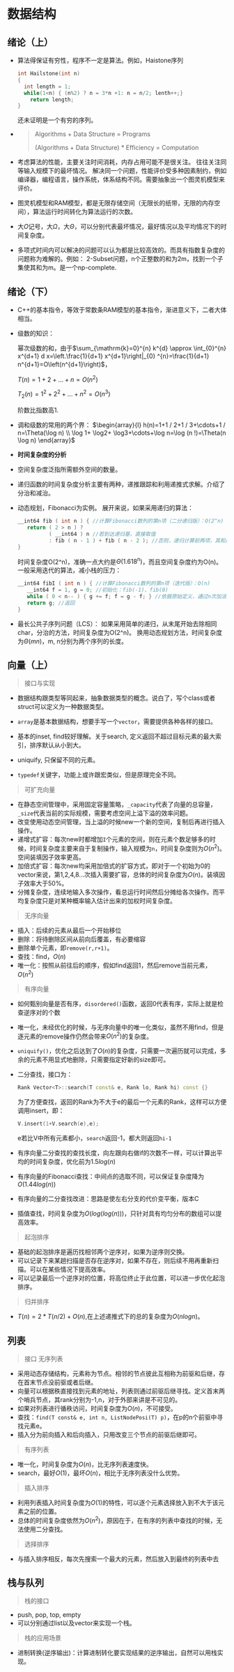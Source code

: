 # 数据结构

## 绪论（上）

* 算法得保证有穷性，程序不一定是算法。例如，Haistone序列

  ```c++
  int Hailstone(int n)
  {
  	int length = 1;
  	while(1<n) { (n%2) ? n = 3*n +1: n = n/2; lenth++;}
      return length;
  }
  ```

  还未证明是一个有穷的序列。

* > Algorithms + Data Structure = Programs
  >
  > (Algorithms + Data Structure) * Efficiency  = Computation

* 考虑算法的性能，主要关注时间消耗，内存占用可能不是很关注。
  往往关注同等输入规模下的最坏情况。
  解决同一个问题，性能评价受多种因素制约，例如编译器，编程语言，操作系统，体系结构不同。需要抽象出一个图灵机模型来评价。
* 图灵机模型和RAM模型，都是无限存储空间（无限长的纸带，无限的内存空间），算法运行时间转化为算法运行的次数。



* 大$O$记号，大$\Omega$，大$\Theta$，可以分别代表最坏情况，最好情况以及平均情况下的时间复杂度。
* 多项式时间内可以解决的问题可以认为都是比较高效的。而具有指数复杂度的问题称为难解的。例如：
  2-Subset问题，n个正整数的和为2m，找到一个子集使其和为m。是一个np-complete.



## 绪论（下）

* C++的基本指令，等效于常数条RAM模型的基本指令，渐进意义下，二者大体相当。

* 级数的知识：

  幂次级数的和，由于$\sum_{\mathrm{k}=0}^{n} k^{d} \approx \int_{0}^{n} x^{d+1} d x=\left.\frac{1}{d+1} x^{d+1}\right|_{0} ^{n}=\frac{1}{d+1} n^{d+1}=O\left(n^{d+1}\right)$，

  $T(n) = 1+2+...+n = O(n^2)$

  $T_2(n) = 1^2+2^2+...+n^2 = O(n^3)$

  阶数比指数高1.

* 调和级数的常用的两个界：
  $\begin{array}{l}
  h(n)=1+1 / 2+1 / 3+\cdots+1 / n=\Theta(\log n) \\
  \log 1+ \log2+ \log3+\cdots+\log n=\log (n !)=\Theta(n \log n)
  \end{array}$

* **时间复杂度的分析**



* 空间复杂度泛指所需额外空间的数量。



* 递归函数的时间复杂度分析主要有两种，递推跟踪和利用递推式求解。介绍了分治和减治。



* 动态规划，Fibonacci为实例。
  展开来说，如果采用递归的算法：

  ```c++
  __int64 fib ( int n ) { //计算Fibonacci数列的第n项（二分递归版）：O(2^n)
     return ( 2 > n ) ?
            ( __int64 ) n //若到达递归基，直接取值
            : fib ( n - 1 ) + fib ( n - 2 ); //否则，递归计算前两项，其和即为正解
  }
  ```

  时间复杂度O(2^n)，准确一点大约是$\Theta(1.618^n)$，而且空间复杂度约为O(n)。
  一般采用迭代的算法，减小栈的压力：

  ```c++
  __int64 fibI ( int n ) { //计算Fibonacci数列的第n项（迭代版）：O(n)
     __int64 f = 1, g = 0; //初始化：fib(-1)、fib(0)
     while ( 0 < n-- ) { g += f; f = g - f; } //依据原始定义，通过n次加法和减法计算fib(n)
     return g; //返回
  }
  ```



* 最长公共子序列问题（LCS）：
  如果采用简单的递归，从末尾开始去除相同char，分治的方法，时间复杂度为O(2^n)。
  换用动态规划方法，时间复杂度为$\Theta(mn)$，m, n分别为两个序列的长度。



## 向量（上）

> 接口与实现

* 数据结构跟类型等同起来，抽象数据类型的概念。说白了，写个class或者struct可以定义为一种数据类型。
* `array`是基本数据结构，想要手写一个`vector`，需要提供各种各样的接口。
* 基本的inset, find较好理解。关于search, 定义返回不超过目标元素的最大索引，排序默认从小到大。

* uniquify, 只保留不同的元素。

* `typedef`关键字，功能上或许跟宏类似，但是原理完全不同。

> 可扩充向量

* 在静态空间管理中，采用固定容量策略，`_capacity`代表了向量的总容量，`_size`代表当前的实际规模，需要考虑空间上溢下溢的效率问题。
* 改变使用动态空间管理，当上溢的时候new一个新的空间，复制后再进行插入操作。
* 递增式扩容：每次new时都增加`I`个元素的空间，则在元素个数足够多的时候，时间复杂度主要来自于复制操作，输入规模为`n`，时间复杂度则为$O(n^2)$。空间装填因子效率更高。
* 加倍式扩容：每次new均采用加倍式的扩容方式，即对于一个初始为0的vector来说，第1,2,4,8...次插入需要扩容，总体的时间复杂度为$O(n)$。装填因子效率大于50%。
* 分摊复杂度，连续地输入多次操作，看总运行时间然后分摊给各次操作。而平均复杂度只是对某种概率输入估计出来的加权时间复杂度。

> 无序向量

* 插入：后续的元素从最后一个开始移位
* 删除：将待删除区间从前向后覆盖，有必要缩容
* 删除单个元素，即`remove(r,r+1)`。
* 查找：find，$O(n)$
* 唯一化：按照从前往后的顺序，假如find返回1，然后remove当前元素，$O(n^2 )$

> 有序向量

* 如何甄别向量是否有序，`disordered()`函数，返回0代表有序，实际上就是检查逆序对的个数
* 唯一化，未经优化的时候，与无序向量中的唯一化类似，虽然不用find，但是逐元素的remove操作仍然会带来$O(n^2)$的复杂度。
* `uniquify()`，优化之后达到了$O(n)$的复杂度，只需要一次遍历就可以完成，多余的元素不用显式地删除，只需要指定好新的size即可。

* 二分查找，接口为：

  ```c++
  Rank Vector<T>::search(T const& e, Rank lo, Rank hi) const {}
  ```

  为了方便查找，返回的Rank为不大于e的最后一个元素的Rank，这样可以方便调用insert，即：

  ```c++
  V.insert(1+V.search(e),e);
  ```

  e若比V中所有元素都小，`search`返回-1，都大则返回`hi-1`

* 有序向量二分查找的查找长度，向左跟向右做if的次数不一样，可以计算出平均的时间复杂度，优化前为$1.5log(n)$

* 有序向量的Fibonacci查找：中间点的选取不同，可以保证复杂度降为$O(1.44log(n))$
* 有序向量的二分查找改进：思路是使左右分支的代价变平衡，版本C
* 插值查找，时间复杂度为$O(log(log(n)))$，只针对具有均匀分布的数组可以提高效率。



> 起泡排序

* 基础的起泡排序是遍历找相邻两个逆序对，如果为逆序则交换。
* 可以记录下来某趟扫描是否存在逆序对，如果不存在，则后续不用再重新扫描。可以在某些情况下提高效率。
* 可以记录最后一个逆序对的位置，将高位终止于此位置，可以进一步优化起泡排序。

> 归并排序

* $T(n)= 2*T(n/2)+O(n)$,在上述递推式下的总的复杂度为$O(nlogn)$。



##  列表

> 接口 无序列表

* 采用动态存储结构，元素称为节点。相邻的节点彼此互相称为前驱和后继，存在首末节点没前驱或者后继。
* 向量可以根据秩直接找到元素的地址，列表则通过前驱后继寻找。定义首末两个哨兵节点，其rank分别为-1,n，对于外部来讲是不可见的。
* 如果对列表进行循秩访问，时间复杂度为$O(n)$，不可接受。
* 查找：`find(T const& e, int n, ListNodePosi(T) p)`，在p的n个前驱中寻找元素e。
* 插入分为前向插入和后向插入，只用改变三个节点的前驱后继即可。

> 有序列表

* 唯一化，时间复杂度为$O(n)$，比无序列表速度快。
* search，最好$O(1)$，最坏$O(n)$，相比于无序列表没什么优势。

> 插入排序

* 利用列表插入时间复杂度为$O(1)$的特性，可以逐个元素选择放入到不大于该元素之前的位置。
* 总体的时间复杂度依然为$O(n^2)$，原因在于，在有序的列表中查找的时候，无法使用二分查找。

> 选择排序

* 与插入排序相反，每次先搜索一个最大的元素，然后放入到最终的列表中去



## 栈与队列

> 栈的接口

* push, pop, top, empty
* 可以分别通过list以及vector来实现一个栈。

> 栈的应用场景

* 进制转换(逆序输出)：计算进制转化要实现结果的逆序输出，自然可以用栈实现。